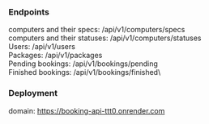 ### Endpoints
computers and their specs:    /api/v1/computers/specs\
computers and their statuses: /api/v1/computers/statuses\
Users:                 		  /api/v1/users\
Packages:  					  /api/v1/packages\
Pending bookings: 			  /api/v1/bookings/pending\
Finished bookings: 			  /api/v1/bookings/finished\


### Deployment
domain: 
https://booking-api-ttt0.onrender.com